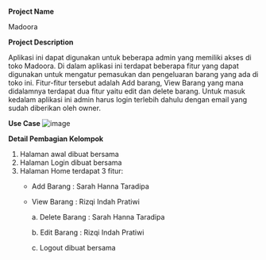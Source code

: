 **Project Name**

Madoora


**Project Description**

Aplikasi ini dapat digunakan untuk beberapa admin yang memiliki akses di toko Madoora. 
Di dalam aplikasi ini terdapat beberapa fitur yang dapat digunakan untuk mengatur pemasukan
dan pengeluaran barang yang ada di toko ini. Fitur-fitur tersebut adalah Add barang, 
View Barang yang mana didalamnya terdapat dua fitur yaitu edit dan delete barang. 
Untuk masuk kedalam aplikasi ini admin harus login terlebih dahulu dengan email yang 
sudah diberikan oleh owner.


**Use Case**
![image](https://github.com/sarahannata/Madoora/assets/115075717/1d9a4d73-b9eb-4d12-b47f-75baddd0e0b6)


**Detail Pembagian Kelompok**
1. Halaman awal dibuat bersama
2. Halaman Login dibuat bersama
3. Halaman Home terdapat 3 fitur:
   - Add Barang : Sarah Hanna Taradipa
   - View Barang : Rizqi Indah Pratiwi

     a. Delete Barang : Sarah Hanna Taradipa

     b. Edit Barang : Rizqi Indah Pratiwi

     c. Logout dibuat bersama
